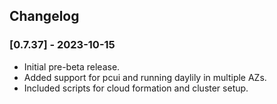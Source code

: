 ## Changelog

### [0.7.37] - 2023-10-15

- Initial pre-beta release.
- Added support for pcui and running daylily in multiple AZs.
- Included scripts for cloud formation and cluster setup.
